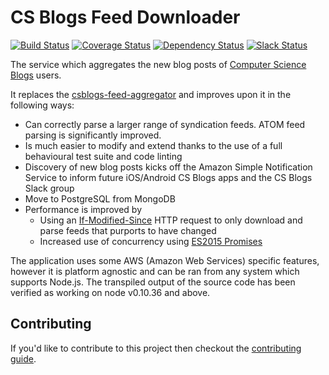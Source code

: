 # CS Blogs Feed Downloader
[![Build Status](https://travis-ci.org/csblogs/feed-downloader.svg?branch=master)](https://travis-ci.org/csblogs/feed-downloader)
[![Coverage Status](https://coveralls.io/repos/github/csblogs/feed-downloader/badge.svg?branch=master)](https://coveralls.io/github/csblogs/feed-downloader?branch=master)
[![Dependency Status](https://david-dm.org/csblogs/feed-downloader.svg)](https://david-dm.org/csblogs/feed-downloader)
[![Slack Status](http://csblogs-slack-signup.azurewebsites.net/badge.svg)](http://csblogs-slack-signup.azurewebsites.net)

The service which aggregates the new blog posts of [Computer Science Blogs](http://csblogs.com) users. 

It replaces the [csblogs-feed-aggregator](https://github.com/csblogs/csblogs-feed-aggregator) and improves upon it in the following ways:
* Can correctly parse a larger range of syndication feeds. ATOM feed parsing is significantly improved.
* Is much easier to modify and extend thanks to the use of a full behavioural test suite and code linting
* Discovery of new blog posts kicks off the Amazon Simple Notification Service to inform future iOS/Android CS Blogs apps and the CS Blogs Slack group
* Move to PostgreSQL from MongoDB
* Performance is improved by
  * Using an [If-Modified-Since](http://www.freesoft.org/CIE/RFC/1945/58.htm) HTTP request to only download and parse feeds that purports to have changed
  * Increased use of concurrency using [ES2015 Promises](https://developer.mozilla.org/en/docs/Web/JavaScript/Reference/Global_Objects/Promise)

The application uses some AWS (Amazon Web Services) specific features, however it is platform agnostic and can be ran from any system which supports Node.js. The transpiled output of the source code has been verified as working on node v0.10.36 and above.

## Contributing
If you'd like to contribute to this project then checkout the [contributing guide](https://github.com/csblogs/feed-downloader/blob/master/CONTRIBUTING.md).
